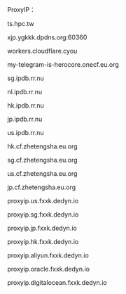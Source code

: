 ProxyIP：

ts.hpc.tw 

xjp.ygkkk.dpdns.org:60360 

workers.cloudflare.cyou

my-telegram-is-herocore.onecf.eu.org

sg.ipdb.rr.nu

nl.ipdb.rr.nu

hk.ipdb.rr.nu

jp.ipdb.rr.nu

us.ipdb.rr.nu

hk.cf.zhetengsha.eu.org

sg.cf.zhetengsha.eu.org

us.cf.zhetengsha.eu.org

jp.cf.zhetengsha.eu.org

proxyip.us.fxxk.dedyn.io 

proxyip.sg.fxxk.dedyn.io 

proxyip.jp.fxxk.dedyn.io 

proxyip.hk.fxxk.dedyn.io

proxyip.aliyun.fxxk.dedyn.io 

proxyip.oracle.fxxk.dedyn.io 

proxyip.digitalocean.fxxk.dedyn.io 

